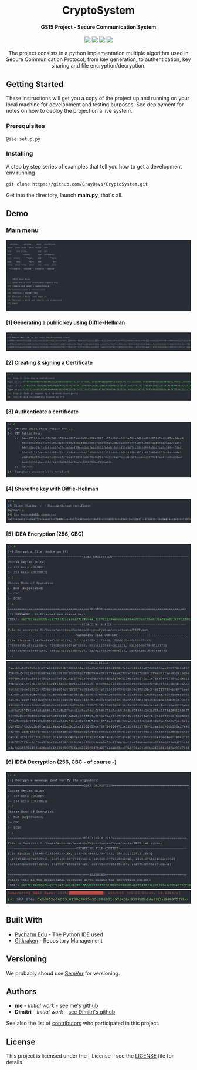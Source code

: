 <h1 align="center">
  <br>
  CryptoSystem
  <br>
</h1>

<h4 align="center"> GS15 Project - Secure Communication System </h4>

<p align="center">
    <img src=https://badgen.net/badge/Status/on%20standby/grey)>
    <img src="https://badgen.net/badge/release/v0.1.0/blue">
    <img src="https://badgen.net/badge/Python/3.6 | 3.7/blue">
    <img src="https://badgen.net/badge/build/passing/green">
</br>
</br>
The project consists in a python implementation multiple algorithm used in Secure Communication Protocol, from key generation, to authentication, key sharing and file encryption/decryption.
</p>

## Getting Started

These instructions will get you a copy of the project up and running on your local machine for development and testing purposes. See deployment for notes on how to deploy the project on a live system.

### Prerequisites

```
@see setup.py
```

### Installing

A step by step series of examples that tell you how to get a development env running

```
git clone https://github.com/GrayDevs/CryptoSystem.git
```

Get into the directory, launch **main.py**, that's all.


## Demo

### Main menu
![Main Menu](IMG_Demo/main_menu.PNG? "Main Menu")

#### [1] Generating a public key using Diffie-Hellman
![DH Public Key Generation](IMG_Demo/dh_public_key.PNG? "DH Public Key Generation")

#### [2] Creating & signing a Certificate
![Creating & signing a Certificate](IMG_Demo/creating_certificate.PNG? "Creating & signing a Certificate")

#### [3] Authenticate a certificate
![Authentication](IMG_Demo/authentication.PNG? "Authentication")

#### [4] Share the key with Diffie-Hellman
![Authentication](IMG_Demo/dh_final_key.PNG? "Authentication")

#### [5] IDEA Encryption (256, CBC)
![IDEA Encryption 1](IMG_Demo/idea_encryption_1.PNG? "Encryption 1")
![IDEA Encryption 2](IMG_Demo/idea_encryption_2.PNG? "Encryption 2")

#### [6] IDEA Decryption (256, CBC - of course -)
![IDEA Decryption 1](IMG_Demo/idea_decryption_1.PNG? "Decryption 1")
![IDEA Decryption 2](IMG_Demo/idea_decryption_2.PNG? "Decryption 2")

## Built With

* [Pycharm Edu](https://www.jetbrains.com/pycharm/) - The Python IDE used
* [Gitkraken](https://www.gitkraken.com/) - Repository Management

## Versioning

We probably shoud use [SemVer](http://semver.org/) for versioning.

## Authors

* **me** - *Initial work* - [see me's github](https://github.com/GrayDevs/)
* **Dimitri** - *Initial work* - [see Dimitri's github](https://www.youtube.com/watch?v=dQw4w9WgXcQ)

See also the list of [contributors](https://github.com/your/project/contributors) who participated in this project.

## License

This project is licensed under the _ License - see the [LICENSE](LICENSE) file for details
